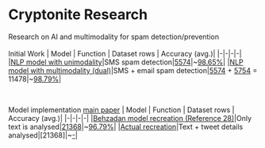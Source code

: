 # Cryptonite Research
Research on AI and multimodality for spam detection/prevention
<br><br>
Initial Work
| Model | Function | Dataset rows | Accuracy (avg.)|
|-|-|-|-|
|[NLP model with unimodality](Initial%20work/model.py)|SMS spam detection|[5574](Initial%20work/datasets/sms_spam.csv)|~[98.65%](Initial%20work/recorded%20outputs/single%20modal%20output.txt)|
|[NLP model with multimodality (dual)](Initial%20work/bimodel.py)|SMS + email spam detection|[5574](Initial%20work/datasets/sms_spam.csv) + [5754](Initial%20work/datasets/email_spam.csv) = 11478|~[98.79%](Initial%20work/recorded%20outputs/bimodal%20output.txt)|

<br>

Model implementation [main paper](https://www.mdpi.com/2504-4990/5/3/58#B27-make-05-00058)
| Model | Function | Dataset rows | Accuracy (avg.)|
|-|-|-|-|
|[Behzadan model recreation (Reference 28)](Model%20Recreation/Behzadan%20(Citation%2028)/model.py)|Only text is analysed|[21368](Model%20Recreation/Behzadan%20(Citation%2028)/tweets.csv)|~[96.79%](Model%20Recreation/Behzadan%20(Citation%2028)/output.txt)|
|[Actual recreation](Model%20Recreation/Behzadan%20(Citation%2028)/complex_model.py)|Text + tweet details analysed|[21368]|~[-](#)|

